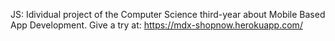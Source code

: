 JS: Idividual project of the Computer Science third-year about Mobile Based App Development.
Give a try at: https://mdx-shopnow.herokuapp.com/